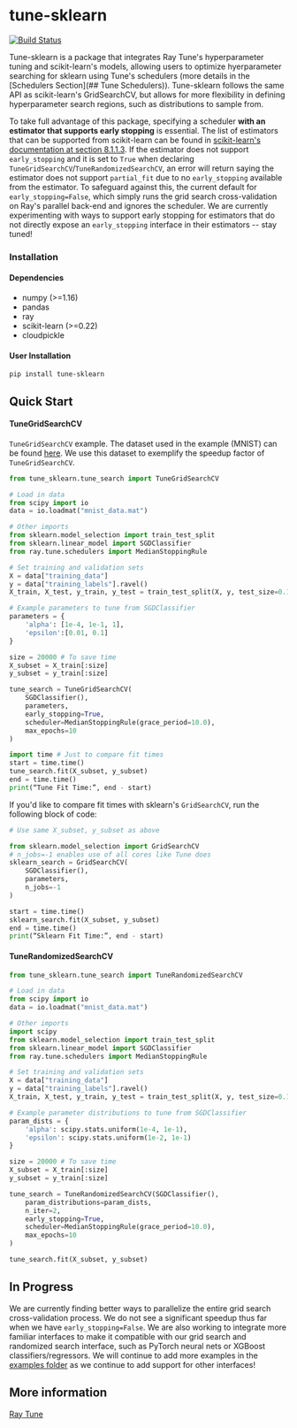# tune-sklearn
[![Build Status](https://travis-ci.com/ray-project/tune-sklearn.svg?branch=master)](https://travis-ci.com/ray-project/tune-sklearn)

Tune-sklearn is a package that integrates Ray Tune's hyperparameter tuning and scikit-learn's models, allowing users to optimize hyerparameter searching for sklearn using Tune's schedulers (more details in the [Schedulers Section](## Tune Schedulers)). Tune-sklearn follows the same API as scikit-learn's GridSearchCV, but allows for more flexibility in defining hyperparameter search regions, such as distributions to sample from.

To take full advantage of this package, specifying a scheduler **with an estimator that supports early stopping** is essential. The list of estimators that can be supported from scikit-learn can be found in [scikit-learn's documentation at section 8.1.1.3](https://scikit-learn.org/stable/modules/computing.html#strategies-to-scale-computationally-bigger-data). If the estimator does not support `early_stopping` and it is set to `True` when declaring `TuneGridSearchCV`/`TuneRandomizedSearchCV`, an error will return saying the estimator does not support `partial_fit` due to no `early_stopping` available from the estimator. To safeguard against this, the current default for `early_stopping=False`, which simply runs the grid search cross-validation on Ray's parallel back-end and ignores the scheduler. We are currently experimenting with ways to support early stopping for estimators that do not directly expose an `early_stopping` interface in their estimators -- stay tuned!

### Installation

#### Dependencies
- numpy (>=1.16)
- pandas
- ray
- scikit-learn (>=0.22)
- cloudpickle

#### User Installation

`pip install tune-sklearn`

## Quick Start
#### TuneGridSearchCV
`TuneGridSearchCV` example. The dataset used in the example (MNIST) can be found [here](https://drive.google.com/file/d/1XUkN4a6NcvB9Naq9Gy8wVlqfTKHqAVd5/view?usp=sharing). We use this dataset to exemplify the speedup factor of `TuneGridSearchCV`.

```python
from tune_sklearn.tune_search import TuneGridSearchCV

# Load in data
from scipy import io
data = io.loadmat("mnist_data.mat")

# Other imports
from sklearn.model_selection import train_test_split
from sklearn.linear_model import SGDClassifier
from ray.tune.schedulers import MedianStoppingRule

# Set training and validation sets
X = data["training_data"]
y = data["training_labels"].ravel()
X_train, X_test, y_train, y_test = train_test_split(X, y, test_size=0.1)

# Example parameters to tune from SGDClassifier
parameters = {
    'alpha': [1e-4, 1e-1, 1],
    'epsilon':[0.01, 0.1]
}

size = 20000 # To save time
X_subset = X_train[:size]
y_subset = y_train[:size]

tune_search = TuneGridSearchCV(
    SGDClassifier(),
    parameters,
    early_stopping=True,
    scheduler=MedianStoppingRule(grace_period=10.0),
    max_epochs=10
)

import time # Just to compare fit times
start = time.time()
tune_search.fit(X_subset, y_subset)
end = time.time()
print(“Tune Fit Time:”, end - start)
```

If you'd like to compare fit times with sklearn's `GridSearchCV`, run the following block of code:

```python
# Use same X_subset, y_subset as above

from sklearn.model_selection import GridSearchCV
# n_jobs=-1 enables use of all cores like Tune does
sklearn_search = GridSearchCV(
    SGDClassifier(),
    parameters, 
    n_jobs=-1
)

start = time.time()
sklearn_search.fit(X_subset, y_subset)
end = time.time()
print(“Sklearn Fit Time:”, end - start)
```

#### TuneRandomizedSearchCV

```python
from tune_sklearn.tune_search import TuneRandomizedSearchCV

# Load in data
from scipy import io
data = io.loadmat("mnist_data.mat")

# Other imports
import scipy
from sklearn.model_selection import train_test_split
from sklearn.linear_model import SGDClassifier
from ray.tune.schedulers import MedianStoppingRule

# Set training and validation sets
X = data["training_data"]
y = data["training_labels"].ravel()
X_train, X_test, y_train, y_test = train_test_split(X, y, test_size=0.1)

# Example parameter distributions to tune from SGDClassifier
param_dists = {
    'alpha': scipy.stats.uniform(1e-4, 1e-1),
    'epsilon': scipy.stats.uniform(1e-2, 1e-1)
}

size = 20000 # To save time
X_subset = X_train[:size]
y_subset = y_train[:size]

tune_search = TuneRandomizedSearchCV(SGDClassifier(),
    param_distributions=param_dists,
    n_iter=2,
    early_stopping=True,
    scheduler=MedianStoppingRule(grace_period=10.0),
    max_epochs=10
)

tune_search.fit(X_subset, y_subset)
```

## In Progress
We are currently finding better ways to parallelize the entire grid search cross-validation process. We do not see a significant speedup thus far when we have `early_stopping=False`. We are also working to integrate more familiar interfaces to make it compatible with our grid search and randomized search interface, such as PyTorch neural nets or XGBoost classifiers/regressors. We will continue to add more examples in the [examples folder](https://github.com/ray-project/tune-sklearn/tree/master/examples) as we continue to add support for other interfaces!

## More information
[Ray Tune](https://ray.readthedocs.io/en/latest/tune.html)
